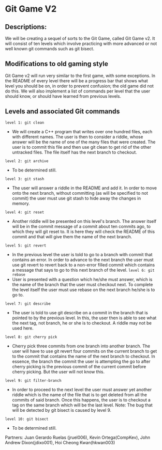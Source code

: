 # Git Game V2

## Descriptions:
We will be creating a sequel of sorts to the Git Game, called Git Game v2. It will consist of ten levels which involve practicing with more advanced or not well known git commands such as git bisect. 

## Modifications to old gaming style
Git Game v2 will run very similar to the first game, with some exceptions. In the README of every level there will be a progress bar that shows what level you should be on, in order to prevent confusion; the old game did not do this. We will also implement a list of commands per level that the user should know, or should have learned from previous levels.

## Levels and associated Git commands
``level 1: git clean``
- We will create a C++ program that writes over one hundred files, each with different names. The user is then to consider a riddle, whose answer will be the name of one of the many files that were created. The user is to commit this file and then use git clean to get rid of the other untracked files. The file itself has the next branch to checkout.


``level 2: git archive``
- To be determined still.


``level 3: git stash``
- The user will answer a riddle in the README and add it. In order to move onto the next branch, without committing (as will be specified to not commit) the user must use git stash to hide away the changes in memory. 


``level 4: git reset``
- Another riddle will be presented on this level's branch. The answer itself will be in the commit message of a commit about ten commits ago, to which they will git reset to. It is here they will check the README of this commit and that will give them the name of the next branch.


``level 5: git revert``
- In the previous level the user is told to go to a branch with commit that contains an error. In order to advance to the next branch the user must use git revert to revert back to a non-error filled commit which contains a message that says to go to this next branch of the level. 
``level 6: git rebase``
- User is presented with a question which he/she must answer, which is the name of the branch that the user must checkout next. To complete the level itself the user must use rebase on the next branch he/she is to go to.


``level 7: git describe``
- The user is told to use git describe on a commit in the branch that is pointed to by the previous level. In this, the user then is able to see what the next tag, not branch, he or she is to checkout. A riddle may not be used here.


``level 8: git cherry pick``
- Cherry pick three commits from one branch into another branch. The user will have to use git revert four commits on the current branch to get to the commit that contains the name of the next branch to checkout. In essence, the branch the commit the user is attempting the go to after cherry picking is the previous commit of the current commit before cherry picking. But the user will not know this.


``level 9: git filter-branch``
- In order to proceed to the next level the user must answer yet another riddle which is the name of the file that is to get deleted from all the commits of said branch. Once this happens, the user is to checkout a tag on the same branch which will be the last level. Note: The bug that will be detected by git bisect is caused by level 9. 


``level 10: git bisect``
- To be determined still.

Partners: Juan Gerardo Ruelas (jruel006), Kevin Ortega(CompKev), John Andrew Dixon(jdixo001), Hoi Cheong Kwan(hkwan003)
